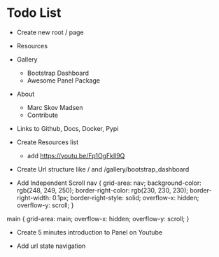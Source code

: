 # Todo List

- Create new root / page
- Resources
- Gallery
    - Bootstrap Dashboard
    - Awesome Panel Package
- About
    - Marc Skov Madsen
    - Contribute
- Links to Github, Docs, Docker, Pypi

- Create Resources list
    - add https://youtu.be/Fp1OgFkll9Q

- Create Url structure like / and /gallery/bootstrap_dashboard

- Add Independent Scroll
nav {
  grid-area: nav;
  background-color: rgb(248, 249, 250);
  border-right-color: rgb(230, 230, 230);
  border-right-width: 0.1px;
  border-right-style: solid;
  overflow-x: hidden;
  overflow-y: scroll;
}

main {
  grid-area: main;
  overflow-x: hidden;
  overflow-y: scroll;
}

- Create 5 minutes introduction to Panel on Youtube

- Add url state navigation